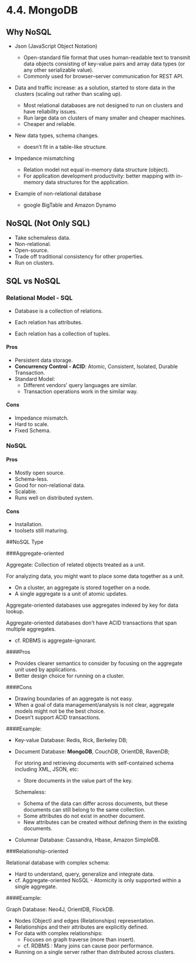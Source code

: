 # 4.4. MongoDB

## Why NoSQL

* Json (JavaScript Object Notation)
  * Open-standard file format that uses human-readable text to transmit data objects consisting of key-value pairs and array data types (or any other serializable value). 
  * Commonly used for browser–server communication for REST API.

* Data and traffic increase: as a solution, started to store data in the clusters (scaling out rather than scaling up). 
  - Most relational databases are not designed to run on clusters and have reliability issues.
  - Run large data on clusters of many smaller and cheaper machines.
  - Cheaper and reliable.
* New data types, schema changes.
  - doesn’t fit in a table-like structure. 
* Impedance mismatching
  - Relation model not equal in-memory data structure (object).
  - For application development productivity: better mapping with in-memory data structures for the application.
* Example of non-relational database
  * google BigTable and Amazon Dynamo

## NoSQL (Not Only SQL)

* Take schemaless data.
* Non-relational.
* Open-source.
* Trade off traditional consistency for other properties.
* Run on clusters.

## SQL vs NoSQL

###  Relational Model - SQL

* Database is a collection of relations.

* Each relation has attributes.
* Each relation has a collection of tuples.

#### Pros

* Persistent data storage.
* **Concurrency Control - ACID**: Atomic, Consistent, Isolated, Durable Transaction.
* Standard Model:
  * Different vendors’ query languages are similar.
  * Transaction operations work in the similar way.

#### Cons

* Impedance mismatch.
* Hard to scale.
* Fixed Schema.

### NoSQL

#### Pros

* Mostly open source.
* Schema-less.
* Good for non-relational data.
* Scalable.
* Runs well on distributed system.

#### Cons

* Installation.
* toolsets still maturing.

##NoSQL Type

###Aggregate-oriented

Aggregate: Collection of related objects treated as a unit. 

For analyzing data, you might want to place some data together as a unit. 

* On a cluster, an aggregate is stored together on a node. 
* A single aggregate is a unit of atomic updates. 

Aggregate-oriented databases use aggregates indexed by key for data lookup. 

Aggregate-oriented databases don’t have ACID transactions that span multiple aggregates.

* cf. RDBMS is aggregate-ignorant. 

####Pros

* Provides clearer semantics to consider by focusing on the aggregate unit used by applications.
* Better design choice for running on a cluster. 

####Cons

* Drawing boundaries of an aggregate is not easy.
* When a goal of data management/analysis is not clear, aggregate models might not be the best choice.
* Doesn’t support ACID transactions. 

####Example:

* Key-value Database: Redis, Rick, Berkeley DB;

* Document Database: **MongoDB**, CouchDB, OrientDB, RavenDB;

  For storing and retrieving documents with self-contained schema including XML, JSON, etc:

  - Store documents in the value part of the key.

  Schemaless:

  - Schema of the data can differ across documents, but these documents can still belong to the same collection.
  - Some attributes do not exist in another document.
  - New attributes can be created without defining them in the existing documents. 

* Columnar Database: Cassandra, Hbase, Amazon SimpleDB.

###Relationship-oriented

Relational database with complex schema:

* Hard to understand, query, generalize and integrate data.
* cf. Aggregate-oriented NoSQL - Atomicity is only supported within a single aggregate. 

####Example:

Graph Database: Neo4J, OrientDB, FlockDB.

* Nodes (Object) and edges (Relationships) representation.
* Relationships and their attributes are explicitly defined.
* For data with complex relationships:
  * Focuses on graph traverse (more than insert).
  * cf. RDBMS : Many joins can cause poor performance.
* Running on a single server rather than distributed across clusters. 